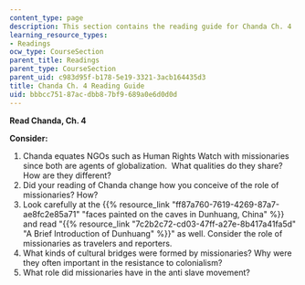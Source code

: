 ```yaml
---
content_type: page
description: This section contains the reading guide for Chanda Ch. 4
learning_resource_types:
- Readings
ocw_type: CourseSection
parent_title: Readings
parent_type: CourseSection
parent_uid: c983d95f-b178-5e19-3321-3acb164435d3
title: Chanda Ch. 4 Reading Guide
uid: bbbcc751-87ac-dbb8-7bf9-689a0e6d0d0d
---
```


**Read Chanda, Ch. 4**

**Consider:**

1.  Chanda equates NGOs such as Human Rights Watch with missionaries since both are agents of globalization.  What qualities do they share?  How are they different?
2.  Did your reading of Chanda change how you conceive of the role of missionaries? How?
3.  Look carefully at the {{% resource_link "ff87a760-7619-4269-87a7-ae8fc2e85a71" "faces painted on the caves in Dunhuang, China" %}} and read "{{% resource_link "7c2b2c72-cd03-47ff-a27e-8b417a41fa5d" "A Brief Introduction of Dunhuang" %}}" as well. Consider the role of missionaries as travelers and reporters.
4.  What kinds of cultural bridges were formed by missionaries? Why were they often important in the resistance to colonialism?
5.  What role did missionaries have in the anti slave movement?